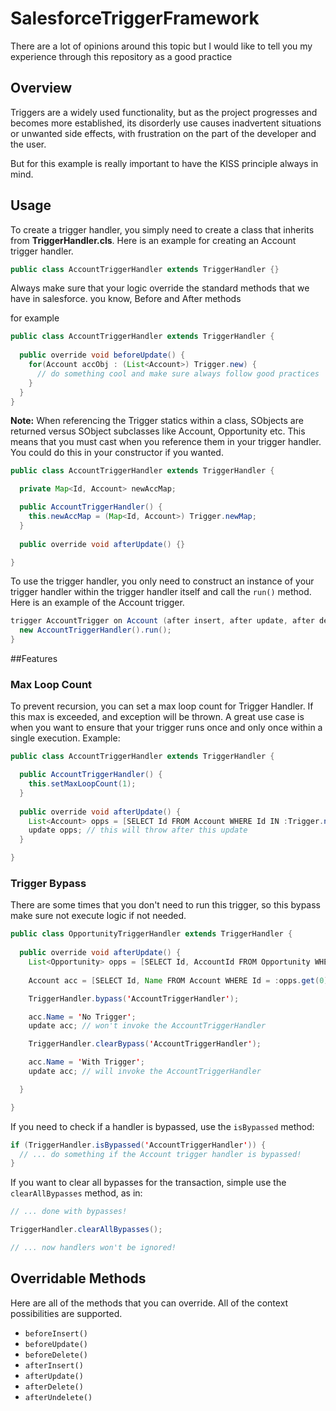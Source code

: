 # SalesforceTriggerFramework

There are a lot of opinions around this topic but I would like to tell you my experience through this repository as a good practice


## Overview
Triggers are a widely used functionality, but as the project progresses and becomes more established, its disorderly use causes inadvertent situations or unwanted side effects, with frustration on the part of the developer and the user.

But for this example is really important to have the KISS principle always in mind.

## Usage

To create a trigger handler, you simply need to create a class that inherits from **TriggerHandler.cls**. Here is an example for creating an Account trigger handler.

```java
public class AccountTriggerHandler extends TriggerHandler {}
```

Always make sure that your logic override the standard methods that we have in salesforce. you know, Before and After methods

for example


```java
public class AccountTriggerHandler extends TriggerHandler {
  
  public override void beforeUpdate() {
    for(Account accObj : (List<Account>) Trigger.new) {
      // do something cool and make sure always follow good practices
    }
  }
}
```


**Note:** When referencing the Trigger statics within a class, SObjects are returned versus SObject subclasses like Account, Opportunity etc. This means that you must cast when you reference them in your trigger handler. You could do this in your constructor if you wanted.

```java
public class AccountTriggerHandler extends TriggerHandler {

  private Map<Id, Account> newAccMap;

  public AccountTriggerHandler() {
    this.newAccMap = (Map<Id, Account>) Trigger.newMap;
  }
  
  public override void afterUpdate() {}

}
```

To use the trigger handler, you only need to construct an instance of your trigger handler within the trigger handler itself and call the `run()` method. Here is an example of the Account trigger.

```java
trigger AccountTrigger on Account (after insert, after update, after delete, before insert, before update, before delete, after undelete) {
  new AccountTriggerHandler().run();
}
```


##Features

### Max Loop Count
To prevent recursion, you can set a max loop count for Trigger Handler. If this max is exceeded, and exception will be thrown. A great use case is when you want to ensure that your trigger runs once and only once within a single execution. Example:


```java
public class AccountTriggerHandler extends TriggerHandler {

  public AccountTriggerHandler() {
    this.setMaxLoopCount(1);
  }
  
  public override void afterUpdate() {
    List<Account> opps = [SELECT Id FROM Account WHERE Id IN :Trigger.newMap.keySet()];
    update opps; // this will throw after this update
  }

}
```

### Trigger Bypass

There are some times that you don't need to run this trigger, so this bypass make sure not execute logic if not needed.

```java
public class OpportunityTriggerHandler extends TriggerHandler {
  
  public override void afterUpdate() {
    List<Opportunity> opps = [SELECT Id, AccountId FROM Opportunity WHERE Id IN :Trigger.newMap.keySet()];
    
    Account acc = [SELECT Id, Name FROM Account WHERE Id = :opps.get(0).AccountId];

    TriggerHandler.bypass('AccountTriggerHandler');

    acc.Name = 'No Trigger';
    update acc; // won't invoke the AccountTriggerHandler

    TriggerHandler.clearBypass('AccountTriggerHandler');

    acc.Name = 'With Trigger';
    update acc; // will invoke the AccountTriggerHandler

  }

}
```

If you need to check if a handler is bypassed, use the `isBypassed` method:

```java
if (TriggerHandler.isBypassed('AccountTriggerHandler')) {
  // ... do something if the Account trigger handler is bypassed!
}
```

If you want to clear all bypasses for the transaction, simple use the `clearAllBypasses` method, as in:

```java
// ... done with bypasses!

TriggerHandler.clearAllBypasses();

// ... now handlers won't be ignored!
```

## Overridable Methods

Here are all of the methods that you can override. All of the context possibilities are supported.

* `beforeInsert()`
* `beforeUpdate()`
* `beforeDelete()`
* `afterInsert()`
* `afterUpdate()`
* `afterDelete()`
* `afterUndelete()`
